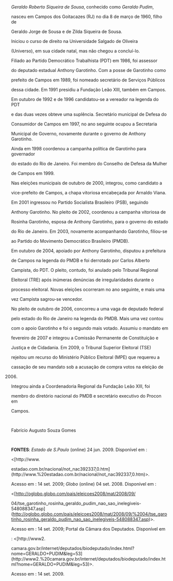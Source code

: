 

 



*Geraldo Roberto Siqueira de Sousa*, conhecido como *Geraldo Pudim*,

nasceu em Campos dos Goitacazes (RJ) no dia 8 de março de 1960, filho de

Geraldo Jorge de Sousa e de Zilda Siqueira de Sousa.



Iniciou o curso de direito na Universidade Salgado de Oliveira

(Universo), em sua cidade natal, mas não chegou a concluí-lo.



Filiado ao Partido Democrático Trabalhista (PDT) em 1986, foi assessor

do deputado estadual Anthony Garotinho. Com a posse de Garotinho como

prefeito de Campos em 1989, foi nomeado secretário de Serviços Públicos

dessa cidade. Em 1991 presidiu a Fundação Leão XIII, também em Campos.

Em outubro de 1992 e de 1996 candidatou-se a vereador na legenda do PDT

e das duas vezes obteve uma suplência. Secretário municipal de Defesa do

Consumidor de Campos em 1997, no ano seguinte ocupou a Secretaria

Municipal de Governo, novamente durante o governo de Anthony Garotinho.

Ainda em 1998 coordenou a campanha política de Garotinho para governador

do estado do Rio de Janeiro. Foi membro do Conselho de Defesa da Mulher

de Campos em 1999.



Nas eleições municipais de outubro de 2000, integrou, como candidato a

vice-prefeito de Campos, a chapa vitoriosa encabeçada por Arnaldo Viana.

Em 2001 ingressou no Partido Socialista Brasileiro (PSB), seguindo

Anthony Garotinho. No pleito de 2002, coordenou a campanha vitoriosa de

Rosinha Garotinho, esposa de Anthony Garotinho, para o governo do estado

do Rio de Janeiro. Em 2003, novamente acompanhando Garotinho, filiou-se

ao Partido do Movimento Democrático Brasileiro (PMDB).



Em outubro de 2004, apoiado por Anthony Garotinho, disputou a prefeitura

de Campos na legenda do PMDB e foi derrotado por Carlos Alberto

Campista, do PDT. O pleito, contudo, foi anulado pelo Tribunal Regional

Eleitoral (TRE) após inúmeras denúncias de irregularidades durante o

processo eleitoral. Novas eleições ocorreram no ano seguinte, e mais uma

vez Campista sagrou-se vencedor.



No pleito de outubro de 2006, concorreu a uma vaga de deputado federal

pelo estado do Rio de Janeiro na legenda do PMDB. Mais uma vez contou

com o apoio Garotinho e foi o segundo mais votado. Assumiu o mandato em

fevereiro de 2007 e integrou a Comissão Permanente de Constituição e

Justiça e de Cidadania. Em 2009, o Tribunal Superior Eleitoral (TSE)

rejeitou um recurso do Ministério Público Eleitoral (MPE) que requereu a

cassação de seu mandato sob a acusação de compra votos na eleição de

2006.



Integrou ainda a Coordenadoria Regional da Fundação Leão XIII, foi

membro do diretório nacional do PMDB e secretário executivo do Procon em

Campos.



 



Fabrício Augusto Souza Gomes



 



**FONTES**: *Estado de S.Paulo* (online) 24 jun. 2009. Disponível em :

\<[http://www.

estadao.com.br/nacional/not\_nac392337,0.htm](http://www.%20estadao.com.br/nacional/not_nac392337,0.htm)\>.

Acesso em : 14 set. 2009; *Globo* (online) 04 set. 2008. Disponível em :

\<[http://oglobo.globo.com/pais/eleicoes2008/mat/2008/09/

04/tse\_garotinho\_rosinha\_geraldo\_pudim\_nao\_sao\_inelegiveis-548088347.asp](http://oglobo.globo.com/pais/eleicoes2008/mat/2008/09/%2004/tse_garotinho_rosinha_geraldo_pudim_nao_sao_inelegiveis-548088347.asp)\>.

Acesso em : 14 set. 2009; Portal da Câmara dos Deputados. Disponível em

: \<[http://www2.

camara.gov.br/internet/deputados/biodeputado/index.html?nome=GERALDO+PUDIM&leg=53](http://www2.%20camara.gov.br/internet/deputados/biodeputado/index.html?nome=GERALDO+PUDIM&leg=53)\>.

Acesso em : 14 set. 2009.



 


